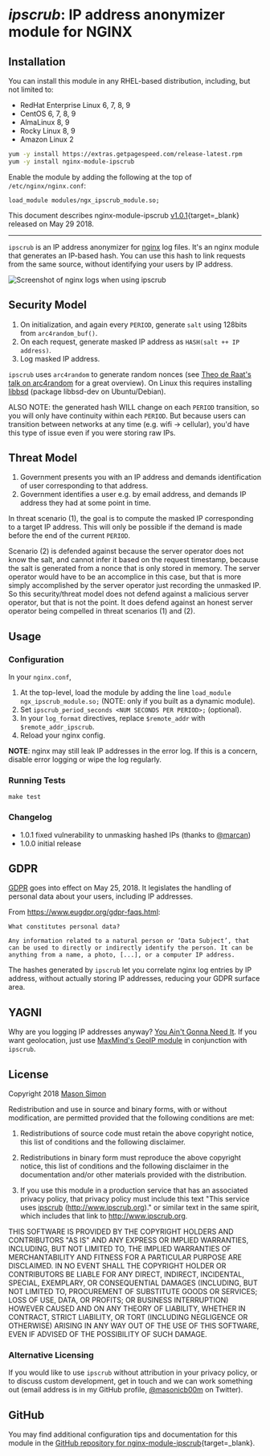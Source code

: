 # *ipscrub*: IP address anonymizer module for NGINX


## Installation

You can install this module in any RHEL-based distribution, including, but not limited to:

* RedHat Enterprise Linux 6, 7, 8, 9
* CentOS 6, 7, 8, 9
* AlmaLinux 8, 9
* Rocky Linux 8, 9
* Amazon Linux 2

```bash
yum -y install https://extras.getpagespeed.com/release-latest.rpm
yum -y install nginx-module-ipscrub
```

Enable the module by adding the following at the top of `/etc/nginx/nginx.conf`:

```nginx
load_module modules/ngx_ipscrub_module.so;
```


This document describes nginx-module-ipscrub [v1.0.1](https://github.com/masonicboom/ipscrub/releases/tag/v1.0.1){target=_blank} 
released on May 29 2018.

<hr />

`ipscrub` is an IP address anonymizer for [nginx](https://www.nginx.com) log files. It's an nginx module that generates an IP-based hash. You can use this hash to link requests from the same source, without identifying your users by IP address.

![Screenshot of nginx logs when using ipscrub](demo/demo.png)

## Security Model

1. On initialization, and again every `PERIOD`, generate `salt` using 128bits from `arc4random_buf()`.
2. On each request, generate masked IP address as `HASH(salt ++ IP address)`.
3. Log masked IP address.

`ipscrub` uses `arc4random` to generate random nonces (see [Theo de Raat's talk on arc4random](https://www.youtube.com/watch?v=aWmLWx8ut20) for a great overview). On Linux this requires installing [libbsd](https://libbsd.freedesktop.org/wiki/) (package libbsd-dev on Ubuntu/Debian). 

ALSO NOTE: the generated hash WILL change on each `PERIOD` transition, so you will only have continuity within each `PERIOD`. But because users can transition between networks at any time (e.g. wifi -> cellular), you'd have this type of issue even if you were storing raw IPs.

## Threat Model

1. Government presents you with an IP address and demands identification of user corresponding to that address.
2. Government identifies a user e.g. by email address, and demands IP address they had at some point in time.

In threat scenario (1), the goal is to compute the masked IP corresponding to a target IP address. This will only be possible if the demand is made before the end of the current `PERIOD`.

Scenario (2) is defended against because the server operator does not know the salt, and cannot infer it based on the request timestamp, because the salt is generated from a nonce that is only stored in memory. The server operator would have to be an accomplice in this case, but that is more simply accomplished by the server operator just recording the unmasked IP. So this security/threat model does not defend against a malicious server operator, but that is not the point. It does defend against an honest server operator being compelled in threat scenarios (1) and (2).

## Usage

### Configuration

In your `nginx.conf`,

1. At the top-level, load the module by adding the line `load_module ngx_ipscrub_module.so;` (NOTE: only if you built as a dynamic module).
1. Set `ipscrub_period_seconds <NUM SECONDS PER PERIOD>;` (optional).
1. In your `log_format` directives, replace `$remote_addr` with `$remote_addr_ipscrub`.
1. Reload your nginx config.

**NOTE**: nginx may still leak IP addresses in the error log. If this is a concern, disable error logging or wipe the log regularly.

### Running Tests

`make test`

### Changelog

- 1.0.1 fixed vulnerability to unmasking hashed IPs (thanks to [@marcan](https://github.com/marcan))
- 1.0.0 initial release

## GDPR

[GDPR](https://www.eugdpr.org) goes into effect on May 25, 2018. It legislates the handling of personal data about your users, including IP addresses.

From https://www.eugdpr.org/gdpr-faqs.html:

    What constitutes personal data?

    Any information related to a natural person or ‘Data Subject’, that can be used to directly or indirectly identify the person. It can be anything from a name, a photo, [...], or a computer IP address.

The hashes generated by `ipscrub` let you correlate nginx log entries by IP address, without actually storing IP addresses, reducing your GDPR surface area.

## YAGNI

Why are you logging IP addresses anyway? [You Ain't Gonna Need It](https://en.wikipedia.org/wiki/You_aren%27t_gonna_need_it). If you want geolocation, just use [MaxMind's GeoIP module](https://nginx.org/en/docs/http/ngx_http_geoip_module.html) in conjunction with `ipscrub`.

## License

Copyright 2018 [Mason Simon](https://masonsimon.com)

Redistribution and use in source and binary forms, with or without modification, are permitted provided that the following conditions are met:

1. Redistributions of source code must retain the above copyright notice, this list of conditions and the following disclaimer.

2. Redistributions in binary form must reproduce the above copyright notice, this list of conditions and the following disclaimer in the documentation and/or other materials provided with the distribution.

3. If you use this module in a production service that has an associated privacy policy, that privacy policy must include this text "This service uses [ipscrub](http://www.ipscrub.org) (http://www.ipscrub.org)." or similar text in the same spirit, which includes that link to http://www.ipscrub.org.

THIS SOFTWARE IS PROVIDED BY THE COPYRIGHT HOLDERS AND CONTRIBUTORS "AS IS" AND ANY EXPRESS OR IMPLIED WARRANTIES, INCLUDING, BUT NOT LIMITED TO, THE IMPLIED WARRANTIES OF MERCHANTABILITY AND FITNESS FOR A PARTICULAR PURPOSE ARE DISCLAIMED. IN NO EVENT SHALL THE COPYRIGHT HOLDER OR CONTRIBUTORS BE LIABLE FOR ANY DIRECT, INDIRECT, INCIDENTAL, SPECIAL, EXEMPLARY, OR CONSEQUENTIAL DAMAGES (INCLUDING, BUT NOT LIMITED TO, PROCUREMENT OF SUBSTITUTE GOODS OR SERVICES; LOSS OF USE, DATA, OR PROFITS; OR BUSINESS INTERRUPTION) HOWEVER CAUSED AND ON ANY THEORY OF LIABILITY, WHETHER IN CONTRACT, STRICT LIABILITY, OR TORT (INCLUDING NEGLIGENCE OR OTHERWISE) ARISING IN ANY WAY OUT OF THE USE OF THIS SOFTWARE, EVEN IF ADVISED OF THE POSSIBILITY OF SUCH DAMAGE.

### Alternative Licensing

If you would like to use `ipscrub` without attribution in your privacy policy, or to discuss custom development, get in touch and we can work something out (email address is in my GitHub profile, [@masonicb00m](https://twitter.com/masonicb00m) on Twitter).

## GitHub

You may find additional configuration tips and documentation for this module in the [GitHub 
repository for 
nginx-module-ipscrub](https://github.com/masonicboom/ipscrub){target=_blank}.
